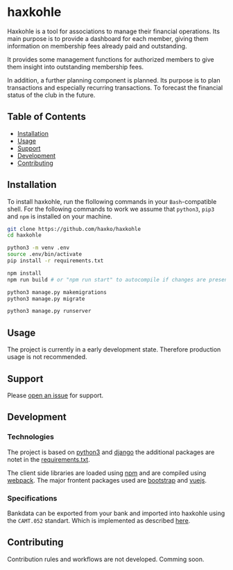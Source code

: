# haxkohle

Haxkohle is a tool for associations to manage their financial operations.
Its main purpose is to provide a dashboard for each member, giving them information on membership fees already paid and outstanding.

It provides some management functions for authorized members to give them insight into outstanding membership fees.

In addition, a further planning component is planned. Its purpose is to plan transactions and especially recurring transactions.
To forecast the financial status of the club in the future.


## Table of Contents

- [Installation](#installation)
- [Usage](#usage)
- [Support](#support)
- [Development](#development)
- [Contributing](#contributing)

## Installation

To install haxkohle, run the flollowing commands in your `Bash`-compatible shell. For the following commands to work we assume that `python3`, `pip3` and `npm` is installed on your machine.

```sh
git clone https://github.com/haxko/haxkohle
cd haxkohle

python3 -m venv .env
source .env/bin/activate
pip install -r requirements.txt

npm install
npm run build # or "npm run start" to autocompile if changes are present

python3 manage.py makemigrations
python3 manage.py migrate

python3 manage.py runserver
```
## Usage

The project is currently in a early development state. Therefore production usage is not recommended.

## Support

Please [open an issue](https://github.com/haxko/haxkohle/issues/new) for support.

## Development

### Technologies

The project is based on [python3](https://www.python.org/doc/) and [django](https://docs.djangoproject.com/en/3.0/) the additional packages are notet in the [requirements.txt](requirements.txt).

The client side libraries are loaded using [npm](https://www.npmjs.com/) and are compiled using [webpack](https://webpack.js.org/).
The major frontent packages used are [bootstrap](https://getbootstrap.com/docs/4.5/getting-started/introduction/) and [vuejs](https://vuejs.org/v2/guide/).

### Specifications

Bankdata can be exported from your bank and imported into haxkohle using the `CAMT.052` standart.
Which is implemented as described [here](https://www.rabobank.com/en/images/rcc-format-description-camt.052-v1.02.pdf).

## Contributing

Contribution rules and workflows are not developed. Comming soon.

